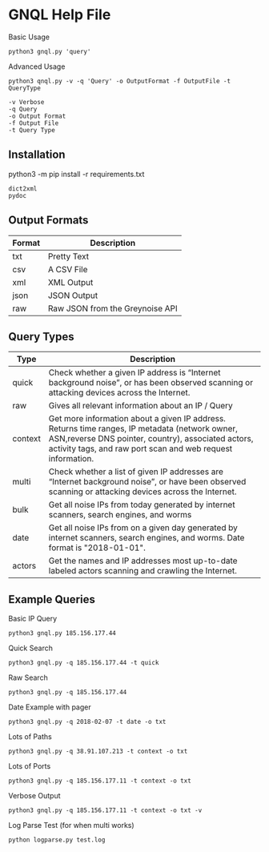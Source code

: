 # GNQL Help File

Basic Usage

    python3 gnql.py 'query'

Advanced Usage
    
    python3 qnql.py -v -q 'Query' -o OutputFormat -f OutputFile -t QueryType
    
    -v Verbose
    -q Query
    -o Output Format 
    -f Output File
    -t Query Type 

## Installation

python3 -m pip install -r requirements.txt

    dict2xml
    pydoc

## Output Formats

| Format | Description |
|--------|-------------|
| txt    | Pretty Text |
| csv    | A CSV File  |
| xml    | XML Output  |
| json   | JSON Output |
| raw    | Raw JSON from the Greynoise API |

## Query Types
| Type    | Description |
|---------|-------------|
| quick   | Check whether a given IP address is “Internet background noise”, or has been observed scanning or attacking devices across the Internet. |
| raw     | Gives all relevant information about an IP / Query |
| context | Get more information about a given IP address. Returns time ranges, IP metadata (network owner, ASN,reverse DNS pointer, country), associated actors, activity tags, and raw port scan and web request information. |
| multi   | Check whether a list of given IP addresses are “Internet background noise”, or have been observed scanning or attacking devices across the Internet. |
| bulk    | Get all noise IPs from today generated by internet scanners, search engines, and worms
| date    | Get all noise IPs from on a given day generated by internet scanners, search engines, and worms. Date format is "2018-01-01". |
| actors  | Get the names and IP addresses most up-to-date labeled actors scanning and crawling the Internet. |


## Example Queries

Basic IP Query

    python3 gnql.py 185.156.177.44 

Quick Search

    python3 gnql.py -q 185.156.177.44 -t quick

Raw Search

    python3 gnql.py -q 185.156.177.44

Date Example with pager

    python3 gnql.py -q 2018-02-07 -t date -o txt

Lots of Paths

    python3 gnql.py -q 38.91.107.213 -t context -o txt

Lots of Ports 

    python3 gnql.py -q 185.156.177.11 -t context -o txt

Verbose Output

    python3 gnql.py -q 185.156.177.11 -t context -o txt -v

Log Parse Test (for when multi works)

    python logparse.py test.log


